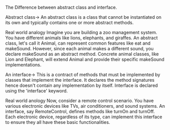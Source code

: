 The Difference between abstract class and interface.

Abstract class->
An abstract class is a class that cannot be instantiated on its own and typically contains one or more abstract methods.

Real world analogy
Imagine you are building a zoo management system. You have different animals like lions, elephants, and giraffes.
An abstract class, let's call it Animal, can represent common features like eat and makeSound. However, since each 
animal makes a different sound, you declare makeSound as an abstract method. Concrete animal classes, like Lion and 
Elephant, will extend Animal and provide their specific makeSound implementations.


An interface->
This is a contract of methods that must be implemented by classes that implement the interface.
It declares the method signatures hence doesn't contain any implementation by itself.
Interface is declared using the 'interface' keyword.

Real world anology
Now, consider a remote control scenario. You have various electronic devices like TVs, air conditioners, and sound
systems. An interface, say RemoteControl, defines methods like turnOn and turnOff. Each electronic device, regardless
of its type, can implement this interface to ensure they all have these basic functionalities.
